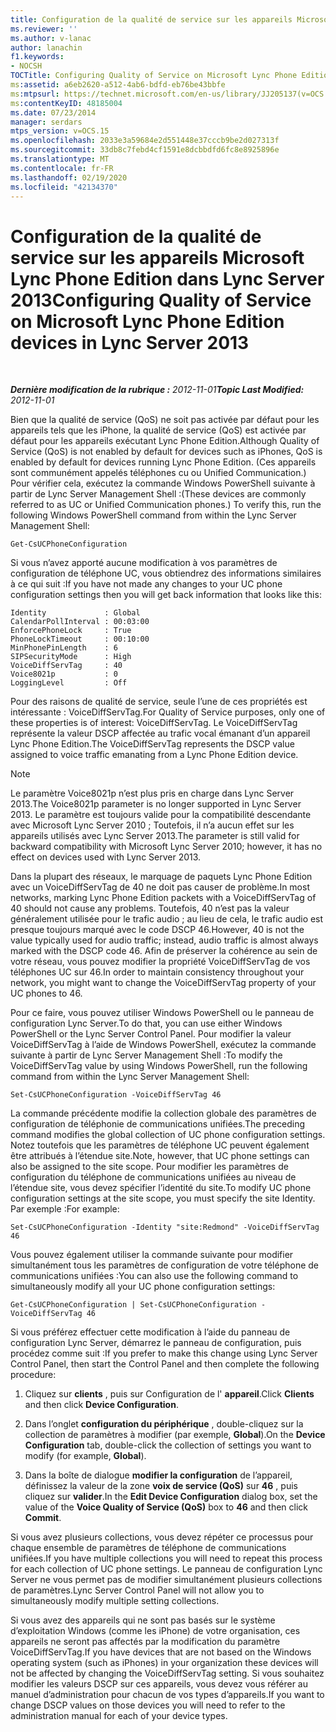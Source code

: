 ```yaml
---
title: Configuration de la qualité de service sur les appareils Microsoft Lync Phone Edition
ms.reviewer: ''
ms.author: v-lanac
author: lanachin
f1.keywords:
- NOCSH
TOCTitle: Configuring Quality of Service on Microsoft Lync Phone Edition devices
ms:assetid: a6eb2620-a512-4ab6-bdfd-eb76be43bbfe
ms:mtpsurl: https://technet.microsoft.com/en-us/library/JJ205137(v=OCS.15)
ms:contentKeyID: 48185004
ms.date: 07/23/2014
manager: serdars
mtps_version: v=OCS.15
ms.openlocfilehash: 2033e3a59684e2d551448e37cccb9be2d027313f
ms.sourcegitcommit: 33db8c7febd4cf1591e8dcbbdfd6fc8e8925896e
ms.translationtype: MT
ms.contentlocale: fr-FR
ms.lasthandoff: 02/19/2020
ms.locfileid: "42134370"
---
```

<div data-xmlns="http://www.w3.org/1999/xhtml">

<div class="topic" data-xmlns="http://www.w3.org/1999/xhtml" data-msxsl="urn:schemas-microsoft-com:xslt" data-cs="http://msdn.microsoft.com/">

<div data-asp="https://msdn2.microsoft.com/asp">

# <a name="configuring-quality-of-service-on-microsoft-lync-phone-edition-devices-in-lync-server-2013"></a><span data-ttu-id="5e5a0-102">Configuration de la qualité de service sur les appareils Microsoft Lync Phone Edition dans Lync Server 2013</span><span class="sxs-lookup"><span data-stu-id="5e5a0-102">Configuring Quality of Service on Microsoft Lync Phone Edition devices in Lync Server 2013</span></span>

</div>

<div id="mainSection">

<div id="mainBody">

<span> </span>

<span data-ttu-id="5e5a0-103">_**Dernière modification de la rubrique :** 2012-11-01_</span><span class="sxs-lookup"><span data-stu-id="5e5a0-103">_**Topic Last Modified:** 2012-11-01_</span></span>

<span data-ttu-id="5e5a0-104">Bien que la qualité de service (QoS) ne soit pas activée par défaut pour les appareils tels que les iPhone, la qualité de service (QoS) est activée par défaut pour les appareils exécutant Lync Phone Edition.</span><span class="sxs-lookup"><span data-stu-id="5e5a0-104">Although Quality of Service (QoS) is not enabled by default for devices such as iPhones, QoS is enabled by default for devices running Lync Phone Edition.</span></span> <span data-ttu-id="5e5a0-105">(Ces appareils sont communément appelés téléphones cu ou Unified Communication.) Pour vérifier cela, exécutez la commande Windows PowerShell suivante à partir de Lync Server Management Shell :</span><span class="sxs-lookup"><span data-stu-id="5e5a0-105">(These devices are commonly referred to as UC or Unified Communication phones.) To verify this, run the following Windows PowerShell command from within the Lync Server Management Shell:</span></span>

    Get-CsUCPhoneConfiguration

<span data-ttu-id="5e5a0-106">Si vous n’avez apporté aucune modification à vos paramètres de configuration de téléphone UC, vous obtiendrez des informations similaires à ce qui suit :</span><span class="sxs-lookup"><span data-stu-id="5e5a0-106">If you have not made any changes to your UC phone configuration settings then you will get back information that looks like this:</span></span>

    Identity             : Global
    CalendarPollInterval : 00:03:00
    EnforcePhoneLock     : True
    PhoneLockTimeout     : 00:10:00
    MinPhonePinLength    : 6
    SIPSecurityMode      : High
    VoiceDiffServTag     : 40
    Voice8021p           : 0
    LoggingLevel         : Off

<span data-ttu-id="5e5a0-107">Pour des raisons de qualité de service, seule l’une de ces propriétés est intéressante : VoiceDiffServTag.</span><span class="sxs-lookup"><span data-stu-id="5e5a0-107">For Quality of Service purposes, only one of these properties is of interest: VoiceDiffServTag.</span></span> <span data-ttu-id="5e5a0-108">Le VoiceDiffServTag représente la valeur DSCP affectée au trafic vocal émanant d’un appareil Lync Phone Edition.</span><span class="sxs-lookup"><span data-stu-id="5e5a0-108">The VoiceDiffServTag represents the DSCP value assigned to voice traffic emanating from a Lync Phone Edition device.</span></span>

<div>


> [!NOTE]
> <span data-ttu-id="5e5a0-109">Le paramètre Voice8021p n’est plus pris en charge dans Lync Server 2013.</span><span class="sxs-lookup"><span data-stu-id="5e5a0-109">The Voice8021p parameter is no longer supported in Lync Server 2013.</span></span> <span data-ttu-id="5e5a0-110">Le paramètre est toujours valide pour la compatibilité descendante avec Microsoft Lync Server 2010 ; Toutefois, il n’a aucun effet sur les appareils utilisés avec Lync Server 2013.</span><span class="sxs-lookup"><span data-stu-id="5e5a0-110">The parameter is still valid for backward compatibility with Microsoft Lync Server 2010; however, it has no effect on devices used with Lync Server 2013.</span></span>



</div>

<span data-ttu-id="5e5a0-111">Dans la plupart des réseaux, le marquage de paquets Lync Phone Edition avec un VoiceDiffServTag de 40 ne doit pas causer de problème.</span><span class="sxs-lookup"><span data-stu-id="5e5a0-111">In most networks, marking Lync Phone Edition packets with a VoiceDiffServTag of 40 should not cause any problems.</span></span> <span data-ttu-id="5e5a0-112">Toutefois, 40 n’est pas la valeur généralement utilisée pour le trafic audio ; au lieu de cela, le trafic audio est presque toujours marqué avec le code DSCP 46.</span><span class="sxs-lookup"><span data-stu-id="5e5a0-112">However, 40 is not the value typically used for audio traffic; instead, audio traffic is almost always marked with the DSCP code 46.</span></span> <span data-ttu-id="5e5a0-113">Afin de préserver la cohérence au sein de votre réseau, vous pouvez modifier la propriété VoiceDiffServTag de vos téléphones UC sur 46.</span><span class="sxs-lookup"><span data-stu-id="5e5a0-113">In order to maintain consistency throughout your network, you might want to change the VoiceDiffServTag property of your UC phones to 46.</span></span>

<span data-ttu-id="5e5a0-114">Pour ce faire, vous pouvez utiliser Windows PowerShell ou le panneau de configuration Lync Server.</span><span class="sxs-lookup"><span data-stu-id="5e5a0-114">To do that, you can use either Windows PowerShell or the Lync Server Control Panel.</span></span> <span data-ttu-id="5e5a0-115">Pour modifier la valeur VoiceDiffServTag à l’aide de Windows PowerShell, exécutez la commande suivante à partir de Lync Server Management Shell :</span><span class="sxs-lookup"><span data-stu-id="5e5a0-115">To modify the VoiceDiffServTag value by using Windows PowerShell, run the following command from within the Lync Server Management Shell:</span></span>

    Set-CsUCPhoneConfiguration -VoiceDiffServTag 46

<span data-ttu-id="5e5a0-116">La commande précédente modifie la collection globale des paramètres de configuration de téléphonie de communications unifiées.</span><span class="sxs-lookup"><span data-stu-id="5e5a0-116">The preceding command modifies the global collection of UC phone configuration settings.</span></span> <span data-ttu-id="5e5a0-117">Notez toutefois que les paramètres de téléphone UC peuvent également être attribués à l’étendue site.</span><span class="sxs-lookup"><span data-stu-id="5e5a0-117">Note, however, that UC phone settings can also be assigned to the site scope.</span></span> <span data-ttu-id="5e5a0-118">Pour modifier les paramètres de configuration du téléphone de communications unifiées au niveau de l’étendue site, vous devez spécifier l’identité du site.</span><span class="sxs-lookup"><span data-stu-id="5e5a0-118">To modify UC phone configuration settings at the site scope, you must specify the site Identity.</span></span> <span data-ttu-id="5e5a0-119">Par exemple :</span><span class="sxs-lookup"><span data-stu-id="5e5a0-119">For example:</span></span>

    Set-CsUCPhoneConfiguration -Identity "site:Redmond" -VoiceDiffServTag 46

<span data-ttu-id="5e5a0-120">Vous pouvez également utiliser la commande suivante pour modifier simultanément tous les paramètres de configuration de votre téléphone de communications unifiées :</span><span class="sxs-lookup"><span data-stu-id="5e5a0-120">You can also use the following command to simultaneously modify all your UC phone configuration settings:</span></span>

    Get-CsUCPhoneConfiguration | Set-CsUCPhoneConfiguration -VoiceDiffServTag 46

<span data-ttu-id="5e5a0-121">Si vous préférez effectuer cette modification à l’aide du panneau de configuration Lync Server, démarrez le panneau de configuration, puis procédez comme suit :</span><span class="sxs-lookup"><span data-stu-id="5e5a0-121">If you prefer to make this change using Lync Server Control Panel, then start the Control Panel and then complete the following procedure:</span></span>

1.  <span data-ttu-id="5e5a0-122">Cliquez sur **clients** , puis sur Configuration de l' **appareil**.</span><span class="sxs-lookup"><span data-stu-id="5e5a0-122">Click **Clients** and then click **Device Configuration**.</span></span>

2.  <span data-ttu-id="5e5a0-123">Dans l’onglet **configuration du périphérique** , double-cliquez sur la collection de paramètres à modifier (par exemple, **Global**).</span><span class="sxs-lookup"><span data-stu-id="5e5a0-123">On the **Device Configuration** tab, double-click the collection of settings you want to modify (for example, **Global**).</span></span>

3.  <span data-ttu-id="5e5a0-124">Dans la boîte de dialogue **modifier la configuration** de l’appareil, définissez la valeur de la zone **voix de service (QoS)** sur **46** , puis cliquez sur **valider**.</span><span class="sxs-lookup"><span data-stu-id="5e5a0-124">In the **Edit Device Configuration** dialog box, set the value of the **Voice Quality of Service (QoS)** box to **46** and then click **Commit**.</span></span>

<span data-ttu-id="5e5a0-125">Si vous avez plusieurs collections, vous devez répéter ce processus pour chaque ensemble de paramètres de téléphone de communications unifiées.</span><span class="sxs-lookup"><span data-stu-id="5e5a0-125">If you have multiple collections you will need to repeat this process for each collection of UC phone settings.</span></span> <span data-ttu-id="5e5a0-126">Le panneau de configuration Lync Server ne vous permet pas de modifier simultanément plusieurs collections de paramètres.</span><span class="sxs-lookup"><span data-stu-id="5e5a0-126">Lync Server Control Panel will not allow you to simultaneously modify multiple setting collections.</span></span>

<span data-ttu-id="5e5a0-127">Si vous avez des appareils qui ne sont pas basés sur le système d’exploitation Windows (comme les iPhone) de votre organisation, ces appareils ne seront pas affectés par la modification du paramètre VoiceDiffServTag.</span><span class="sxs-lookup"><span data-stu-id="5e5a0-127">If you have devices that are not based on the Windows operating system (such as iPhones) in your organization these devices will not be affected by changing the VoiceDiffServTag setting.</span></span> <span data-ttu-id="5e5a0-128">Si vous souhaitez modifier les valeurs DSCP sur ces appareils, vous devez vous référer au manuel d’administration pour chacun de vos types d’appareils.</span><span class="sxs-lookup"><span data-stu-id="5e5a0-128">If you want to change DSCP values on those devices you will need to refer to the administration manual for each of your device types.</span></span>

</div>

<span> </span>

</div>

</div>

</div>

